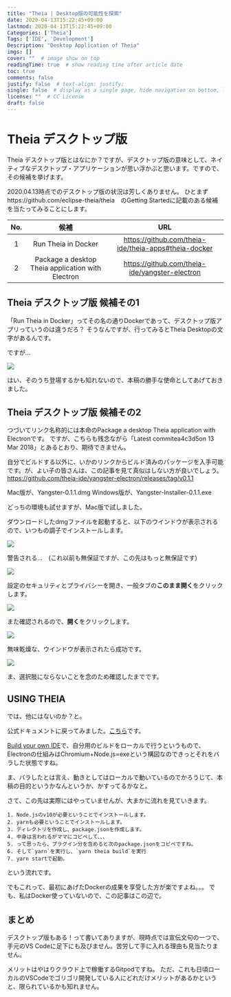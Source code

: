 ```yaml
---
title: "Theia | Desktop版の可能性を探索"
date: 2020-04-13T15:22:45+09:00
lastmod: 2020-04-13T15:22:45+09:00
Categories: ['Theia']
Tags: ['IDE', 'Development']
Description: "Desktop Application of Theia"
imgs: []
cover: ""  # image show on top
readingTime: true  # show reading time after article date
toc: true
comments: false
justify: false  # text-align: justify;
single: false  # display as a single page, hide navigation on bottom, like as about page.
license: ""  # CC License
draft: false
---
```


# Theia デスクトップ版

Theia デスクトップ版とはなにか？ですが、デスクトップ版の意味として、ネイティブなデスクトップ・アプリケーションが思い浮かぶと思います。ですので、その候補を挙げます。

2020.04.13時点でのデスクトップ版の状況は芳しくありません。
ひとまずhttps://github.com/eclipse-theia/theia　のGetting Startedに記載のある候補を当たってみることにします。


| No. | 候補 | URL |
|:-----------:|:------------:|:------------:|
|1|Run Theia in Docker|https://github.com/theia-ide/theia-apps#theia-docker|
|2|Package a desktop Theia application with Electron|https://github.com/theia-ide/yangster-electron|



## Theia デスクトップ版 候補その1
「Run Theia in Docker」ってその名の通りDockerであって、デスクトップ版アプリっていうのは違うだろ？
そうなんですが、行ってみるとTheia Desktopの文字があるんです。

ですが...

![](../assets/2020-04-13-15-27-20.png)

はい、そのうち登場するかも知れないので、本稿の勝手な使命としてあげておきました。


## Theia デスクトップ版 候補その2
つづいてリンク名称的には本命のPackage a desktop Theia application with Electronです。
ですが、こちらも残念ながら「Latest commitea4c3d5on 13 Mar 2018」とあるとおり、期待できません。


自分でビルドする以外に、いかのリンクからビルド済みのパッケージを入手可能です。が、よい子の皆さんは、この記事を見て真似はしない方が良いでしょう。
https://github.com/theia-ide/yangster-electron/releases/tag/v0.1.1


Mac版が、Yangster-0.1.1.dmg
Windows版が、Yangster-Installer-0.1.1.exe

どっちの環境も試せますが、Mac版で試しました。

ダウンロードしたdmgファイルを起動すると、以下のウインドウが表示されるので、いつもの調子でインストールします。

![](../assets/2020-04-13-15-33-03.png)

警告される...　(これ以前も無保証ですが、この先はもっと無保証です)


![](../assets/2020-04-13-15-33-20.png)


設定のセキュリティとプライバシーを開き、一般タブの**このまま開く**をクリックします。

![](../assets/2020-04-13-15-33-35.png)

また確認されるので、**開く**をクリックします。

![](../assets/2020-04-13-15-33-55.png)

無味乾燥な、ウインドウが表示されたら成功です。

![](../assets/2020-04-13-15-34-14.png)

ま、選択肢にならないことを念のため確認したまでです。


## USING THEIA
では、他にはないのか？と。

公式ドキュメントに戻ってみました。[こちら](https://theia-ide.org/docs/)です。


[Build your own IDE](https://theia-ide.org/docs/composing_applications/)で、自分用のビルドをローカルで行うというもので、Electronの仕組みはChromium+Node.js=exeという構図なのできっとそれをバラした状態ですね。

ま、バラしたとは言え、動きとしてはローカルで動いているのでかろうじて、本稿の目的というかなんというか、かすってるかなと。

さて、この先は実際にはやっていませんが、大まかに流れを見ていきます。

	1. Node.jsのv10が必要ということでインストールします。
	2. yarnも必要ということでインストールします。
	3. ディレクトリを作成し、package.jsonを作成します。
	4. 中身は言われるがママにコピペして、、、
	5. って思ったら、プラグイン分を含めると次のpackage.jsonをコピペですね。
	6. そして`yarn`を実行し、`yarn theia build`を実行
	7. yarn startで起動。

という流れです。

でもこれって、最初にあげたDockerの成果を享受した方が楽ですよね。。。
でも、私はDocker使っていないので、この記事はこの辺で。

## まとめ
デスクトップ版もある！って書いてありますが、現時点では宣伝文句の一つで、手元のVS Codeに足下にも及びません。苦労して手に入れる理由も見当たりません。

メリットはやはりクラウド上で稼働するGitpodですね。
ただ、これも日頃ローカルのVSCodeでゴリゴリ開発している人にどれだけメリットがあるかというと、限られているかも知れません。
